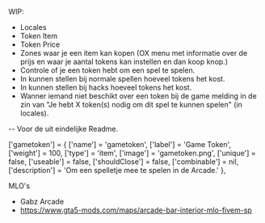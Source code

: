 WIP:
- Locales
- Token Item
- Token Price
- Zones waar je een item kan kopen (OX menu met informatie over de prijs en waar je aantal tokens kan instellen en dan koop knop.)
- Controle of je een token hebt om een spel te spelen.
- In kunnen stellen bij normale spellen hoeveel tokens het kost.
- In kunnen stellen bij hacks hoeveel tokens het kost.
- Wanner iemand niet beschikt over een token bij de game melding in de zin van "Je hebt X token(s) nodig om dit spel te kunnen spelen" (in locales).


-- Voor de uit eindelijke Readme.

['gametoken'] = {
    ['name'] = 'gametoken',
    ['label'] = 'Game Token',
    ['weight'] = 100,
    ['type'] = 'item',
    ['image'] = 'gametoken.png',
    ['unique'] = false,
    ['useable'] = false,
    ['shouldClose'] = false,
    ['combinable'] = nil,
    ['description'] = 'Om een spelletje mee te spelen in de Arcade.'
},

MLO's
- Gabz Arcade
- https://www.gta5-mods.com/maps/arcade-bar-interior-mlo-fivem-sp